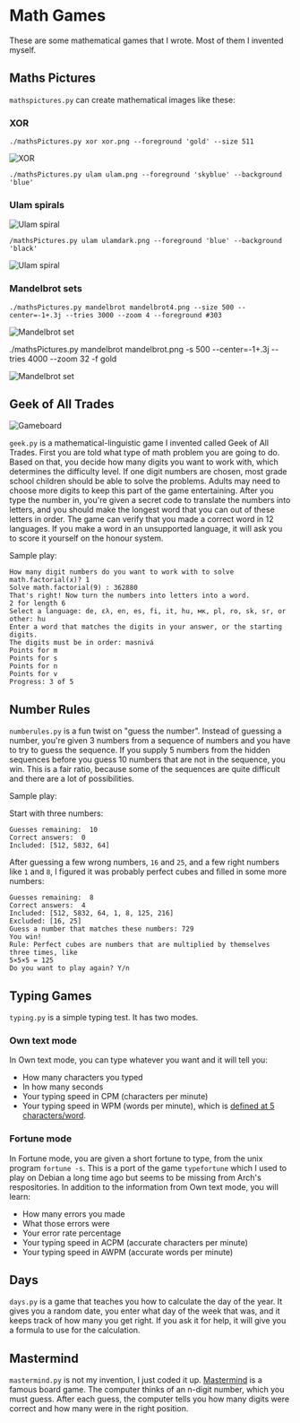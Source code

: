 # Math Games
These are some mathematical games that I wrote. Most of them I invented myself.

## Maths Pictures

`mathspictures.py` can create mathematical images like these:

### XOR

`./mathsPictures.py xor xor.png --foreground 'gold' --size 511`

![XOR](./xor.png)

`./mathsPictures.py ulam ulam.png --foreground 'skyblue' --background 'blue'`

### Ulam spirals

![Ulam spiral](./ulam.png)

`/mathsPictures.py ulam ulamdark.png --foreground 'blue' --background 'black'`

![Ulam spiral](./ulamdark.png)

### Mandelbrot sets

`./mathsPictures.py mandelbrot mandelbrot4.png --size 500 --center=-1+.3j --tries 3000 --zoom 4 --foreground #303`

![Mandelbrot set](./mandelbrot4.png)

./mathsPictures.py mandelbrot mandelbrot.png -s 500 --center=-1+.3j --tries 4000 --zoom 32 -f gold

![Mandelbrot set](./mandelbrot5.png)

## Geek of All Trades

![Gameboard](https://i.imgur.com/AujrAly.png "Gameboard")

`geek.py` is a mathematical-linguistic game I invented called Geek of All Trades. First you are told what type of math problem you are going to do. Based on that, you decide how many digits you want to work with, which determines the difficulty level. If one digit numbers are chosen, most grade school children should be able to solve the problems. Adults may need to choose more digits to keep this part of the game entertaining. After you type the number in, you're given a secret code to translate the numbers into letters, and you should make the longest word that you can out of these letters in order. The game can verify that you made a correct word in 12 languages. If you make a word in an unsupported language, it will ask you to score it yourself on the honour system.

Sample play:

```
How many digit numbers do you want to work with to solve math.factorial(x)? 1
Solve math.factorial(9) : 362880
That's right! Now turn the numbers into letters into a word. 
2 for length 6
Select a language: de, ελ, en, es, fi, it, hu, мк, pl, ro, sk, sr, or other: hu
Enter a word that matches the digits in your answer, or the starting digits.
The digits must be in order: masnivá
Points for m
Points for s
Points for n
Points for v
Progress: 3 of 5
```

## Number Rules
`numberules.py` is a fun twist on "guess the number". Instead of guessing a number, you're given 3 numbers from a sequence of numbers and you have to try to guess the sequence. If you supply 5 numbers from the hidden sequences before you guess 10 numbers that are not in the sequence, you win. This is a fair ratio, because some of the sequences are quite difficult and there are a lot of possibilities.

Sample play:

Start with three numbers:
```
Guesses remaining:  10
Correct answers:  0
Included: [512, 5832, 64]
```

After guessing a few wrong numbers, `16` and `25`, and a few right numbers like `1` and `8`, I figured it was probably perfect cubes and filled in some more numbers:

```
Guesses remaining:  8
Correct answers:  4
Included: [512, 5832, 64, 1, 8, 125, 216]
Excluded: [16, 25]
Guess a number that matches these numbers: 729
You win!
Rule: Perfect cubes are numbers that are multiplied by themselves three times, like
5×5×5 = 125
Do you want to play again? Y/n 
```

## Typing Games
`typing.py` is a simple typing test. It has two modes. 

### Own text mode
In Own text mode, you can type whatever you want and it will tell you:
* How many characters you typed
* In how many seconds
* Your typing speed in CPM (characters per minute)
* Your typing speed in WPM (words per minute), which is [defined at 5 characters/word](https://en.wikipedia.org/wiki/Words_per_minute).

### Fortune mode
In Fortune mode, you are given a short fortune to type, from the unix program `fortune -s`. This is a port of the game `typefortune` which I used to play on Debian a long time ago but seems to be missing from Arch's respositories. In addition to the information from Own text mode, you will learn:
* How many errors you made
* What those errors were
* Your error rate percentage
* Your typing speed in ACPM (accurate characters per minute)
* Your typing speed in AWPM (accurate words per minute)

## Days
`days.py` is a game that teaches you how to calculate the day of the year. It gives you a random date, you enter what day of the week that was, and it keeps track of how many you get right. If you ask it for help, it will give you a formula to use for the calculation.


## Mastermind
`mastermind.py` is not my invention, I just coded it up. [Mastermind](https://en.wikipedia.org/wiki/Mastermind_(board_game)) is a famous board game. The computer thinks of an n-digit number, which you must guess. After each guess, the computer tells you how many digits were correct and how many were in the right position.

